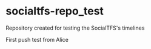 # socialtfs-repo_test
Repository created for testing the SocialTFS's timelines

First push test from Alice
